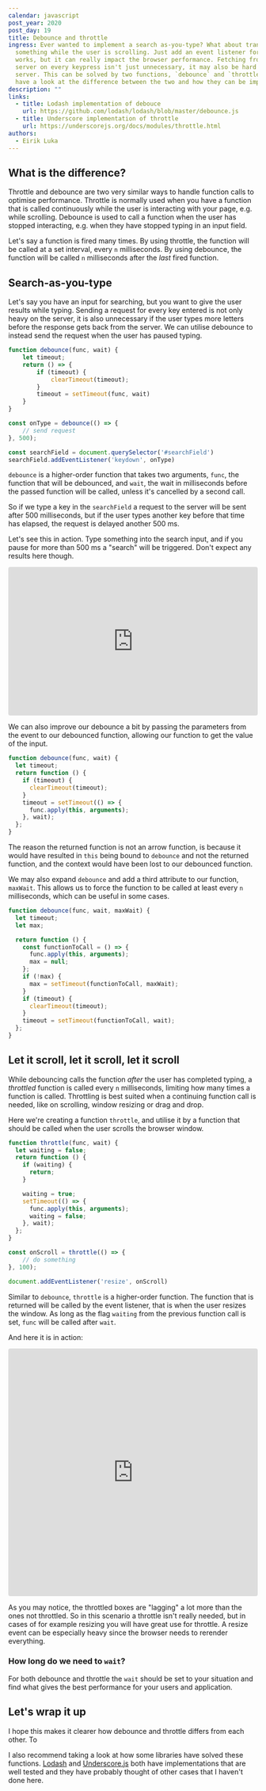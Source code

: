 ```yaml
---
calendar: javascript
post_year: 2020
post_day: 19
title: Debounce and throttle
ingress: Ever wanted to implement a search as-you-type? What about transforming
  something while the user is scrolling. Just add an event listener for this
  works, but it can really impact the browser performance. Fetching from the
  server on every keypress isn't just unnecessary, it may also be hard on your
  server. This can be solved by two functions, `debounce` and `throttle`. Let's
  have a look at the difference between the two and how they can be implemented
description: ""
links:
  - title: Lodash implementation of debouce
    url: https://github.com/lodash/lodash/blob/master/debounce.js
  - title: Underscore implementation of throttle
    url: https://underscorejs.org/docs/modules/throttle.html
authors:
  - Eirik Luka
---
```

## What is the difference?

Throttle and debounce are two very similar ways to handle function calls to optimise performance. Throttle is normally used when you have a function that is called continuously while the user is interacting with your page, e.g. while scrolling. Debounce is used to call a function when the user has stopped interacting, e.g. when they have stopped typing in an input field.

Let's say a function is fired many times. By using throttle, the function will be called at a set interval, every `n` milliseconds. By using debounce, the function will be called `n` milliseconds after the _last_ fired function.

## Search-as-you-type

Let's say you have an input for searching, but you want to give the user results while typing. Sending a request for every key entered is not only heavy on the server, it is also unnecessary if the user types more letters before the response gets back from the server. We can utilise debounce to instead send the request when the user has paused typing.

```javascript
function debounce(func, wait) {
    let timeout;
    return () => {
        if (timeout) {
            clearTimeout(timeout);
        }
        timeout = setTimeout(func, wait)
    }
}

const onType = debounce(() => {
    // send request
}, 500);

const searchField = document.querySelector('#searchField')
searchField.addEventListener('keydown', onType)
```

`debounce` is a higher-order function that takes two arguments, `func`, the function that will be debounced, and `wait`, the wait in milliseconds before the passed function will be called, unless it's cancelled by a second call.

So if we type a key in the `searchField` a request to the server will be sent after 500 milliseconds, but if the user types another key before that time has elapsed, the request is delayed another 500 ms.

Let's see this in action. Type something into the search input, and if you pause for more than 500 ms a "search" will be triggered. Don't expect any results here though.

<iframe src="https://codesandbox.io/embed/upbeat-cloud-t7dql?fontsize=14&hidenavigation=1&theme=dark&view=preview"
     style="width:100%; height:300px; border:0; border-radius: 4px; overflow:hidden;"
     title="upbeat-cloud-t7dql"
     sandbox="allow-forms allow-modals allow-popups allow-presentation allow-same-origin allow-scripts"
   ></iframe>

We can also improve our debounce a bit by passing the parameters from the event to our debounced function, allowing our function to get the value of the input.

```javascript
function debounce(func, wait) {
  let timeout;
  return function () {
    if (timeout) {
      clearTimeout(timeout);
    }
    timeout = setTimeout(() => {
      func.apply(this, arguments);
    }, wait);
  };
}
```

The reason the returned function is not an arrow function, is because it would have resulted in `this` being bound to `debounce` and not the returned function, and the context would have been lost to our debounced function.

We may also expand `debounce` and add a third attribute to our function, `maxWait`. This allows us to force the function to be called at least every `n` milliseconds, which can be useful in some cases.

```javascript
function debounce(func, wait, maxWait) {
  let timeout;
  let max;

  return function () {
    const functionToCall = () => {
      func.apply(this, arguments);
      max = null;
    };
    if (!max) {
      max = setTimeout(functionToCall, maxWait);
    }
    if (timeout) {
      clearTimeout(timeout);
    }
    timeout = setTimeout(functionToCall, wait);
  };
}
```

## Let it scroll, let it scroll, let it scroll

While debouncing calls the function *after* the user has completed typing, a *throttled* function is called every `n` milliseconds, limiting how many times a function is called. Throttling is best suited when a continuing function call is needed, like on scrolling, window resizing or drag and drop. 

Here we're creating a function `throttle`, and utilise it by a function that should be called when the user scrolls the browser window.

```javascript
function throttle(func, wait) {
  let waiting = false;
  return function () {
    if (waiting) {
      return;
    }

    waiting = true;
    setTimeout(() => {
      func.apply(this, arguments);
      waiting = false;
    }, wait);
  };
}

const onScroll = throttle(() => {
    // do something
}, 100);

document.addEventListener('resize', onScroll)
```

Similar to `debounce`, `throttle` is a higher-order function. 
The function that is returned will be called by the event listener, that is when the user resizes the window. As long as the flag `waiting` from the previous function call is set, `func` will be called after `wait`.

And here it is in action:

<iframe src="https://codesandbox.io/embed/quizzical-sun-qdv7p?fontsize=14&hidenavigation=1&theme=dark&view=preview"
     style="width:100%; height:500px; border:0; border-radius: 4px; overflow:hidden;"
     title="quizzical-sun-qdv7p"
     sandbox="allow-forms allow-modals allow-popups allow-presentation allow-same-origin allow-scripts"
   ></iframe>

As you may notice, the throttled boxes are "lagging" a lot more than the ones not throttled. So in this scenario a throttle isn't really needed, but in cases of for example resizing you will have great use for throttle. A resize event can be especially heavy since the browser needs to rerender everything.

### How long do we need to `wait`?

For both debounce and throttle the `wait` should be set to your situation and find what gives the best performance for your users and application.

## Let's wrap it up

I hope this makes it clearer how debounce and throttle differs from each other. To 


I also recommend taking a look at how some libraries have solved these functions.  [Lodash](https://lodash.com/) and [Underscore.js](https://underscorejs.org/) both have implementations that are well tested and they have probably thought of other cases that I haven't done here.